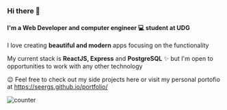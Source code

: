 ### Hi there 👋

#### I'm a Web Developer and computer engineer 💻 student at UDG

I love creating __beautiful and modern__ apps focusing on the functionality

My current stack is __ReactJS, Express__ and __PostgreSQL__ ✨ but I'm open to opportunities to work with any other technology

😉 Feel free to check out my side projects here or visit my personal portofio at https://seergs.github.io/portfolio/

![counter](https://eni83qn191s858f.m.pipedream.net)
